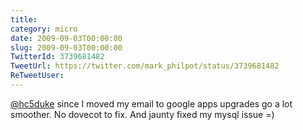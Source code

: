 ```yaml
---
title: 
category: micro
date: 2009-09-03T00:00:00
slug: 2009-09-03T00:00:00
TwitterId: 3739681482
TweetUrl: https://twitter.com/mark_philpot/status/3739681482
ReTweetUser: 
---
```


[@hc5duke](https://twitter.com/hc5duke) since I moved my email to google apps upgrades go a lot smoother. No dovecot to fix. And jaunty fixed my mysql issue =)